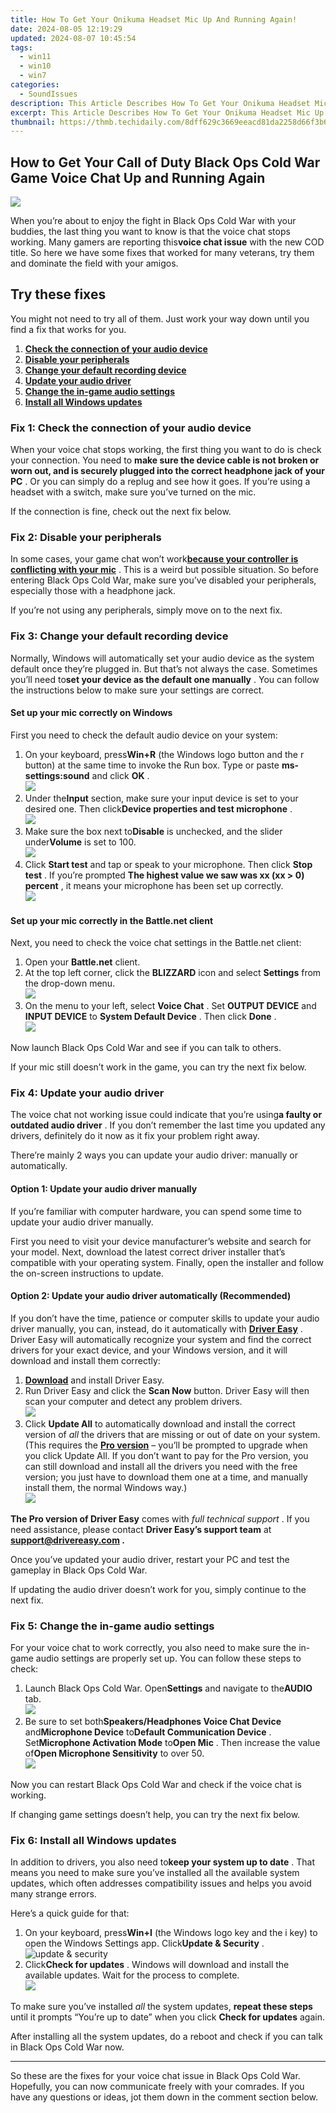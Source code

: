 ```yaml
---
title: How To Get Your Onikuma Headset Mic Up And Running Again!
date: 2024-08-05 12:19:29
updated: 2024-08-07 10:45:54
tags:
  - win11
  - win10
  - win7
categories:
  - SoundIssues
description: This Article Describes How To Get Your Onikuma Headset Mic Up And Running Again!
excerpt: This Article Describes How To Get Your Onikuma Headset Mic Up And Running Again!
thumbnail: https://thmb.techidaily.com/8dff629c3669eeacd81da2258d66f3b6e2ba5af06b80b9aa947e69afc78af4df.jpg
---
```


## How to Get Your Call of Duty Black Ops Cold War Game Voice Chat Up and Running Again

![](https://images.drivereasy.com/wp-content/uploads/2020/11/black-ops-cold-war-featured.jpg)

 When you’re about to enjoy the fight in Black Ops Cold War with your buddies, the last thing you want to know is that the voice chat stops working. Many gamers are reporting this**voice chat issue** with the new COD title. So here we have some fixes that worked for many veterans, try them and dominate the field with your amigos.

## Try these fixes

 You might not need to try all of them. Just work your way down until you find a fix that works for you.

1. [**Check the connection of your audio device**](https://tools.techidaily.com/drivereasy/download/)
2. **[Disable your peripherals](https://tools.techidaily.com/drivereasy/download/)**
3. **[Change your default recording device](https://tools.techidaily.com/drivereasy/download/)**
4. **[Update your audio driver](https://tools.techidaily.com/drivereasy/download/)**
5. **[Change the in-game audio settings](https://tools.techidaily.com/drivereasy/download/)**
6. **[Install all Windows updates](https://tools.techidaily.com/drivereasy/download/)**

### Fix 1: Check the connection of your audio device

 When your voice chat stops working, the first thing you want to do is check your connection. You need to **make sure the device cable is not broken or worn out, and is securely plugged into the correct headphone jack of your PC** . Or you can simply do a replug and see how it goes. If you’re using a headset with a switch, make sure you’ve turned on the mic.

If the connection is fine, check out the next fix below.

### Fix 2: Disable your peripherals

 In some cases, your game chat won’t work[**because your controller is conflicting with your mic**](https://www.reddit.com/r/blackopscoldwar/comments/jtcnob/voice%5Fchat%5Fnot%5Fworking/) . This is a weird but possible situation. So before entering Black Ops Cold War, make sure you’ve disabled your peripherals, especially those with a headphone jack.

 If you’re not using any peripherals, simply move on to the next fix.

### Fix 3: Change your default recording device

 Normally, Windows will automatically set your audio device as the system default once they’re plugged in. But that’s not always the case. Sometimes you’ll need to**set your device as the default one manually** . You can follow the instructions below to make sure your settings are correct.

#### Set up your mic correctly on Windows

First you need to check the default audio device on your system:

1. On your keyboard, press**Win+R** (the Windows logo button and the r button) at the same time to invoke the Run box. Type or paste **ms-settings:sound** and click **OK** .  
![](https://images.drivereasy.com/wp-content/uploads/2020/09/run-ms-settings-sound.jpg)
2. Under the**Input** section, make sure your input device is set to your desired one. Then click**Device properties and test microphone** .  
![](https://images.drivereasy.com/wp-content/uploads/2020/11/input-device-testing.jpg)
3. Make sure the box next to**Disable** is unchecked, and the slider under**Volume** is set to 100.  
![](https://images.drivereasy.com/wp-content/uploads/2020/09/device-properties-and-test-microphone.jpg)
4. Click **Start test** and tap or speak to your microphone. Then click **Stop test** . If you’re prompted **The highest value we saw was xx (xx > 0) percent** , it means your microphone has been set up correctly.  
![](https://images.drivereasy.com/wp-content/uploads/2020/11/sound-test-percent.jpg)

#### Set up your mic correctly in the Battle.net client

Next, you need to check the voice chat settings in the Battle.net client:

1. Open your **Battle.net**  client.
2. At the top left corner, click the **BLIZZARD**  icon and select **Settings**  from the drop-down menu.  
![](https://images.drivereasy.com/wp-content/uploads/2020/12/battle-net-settings-1.jpg)
3. On the menu to your left, select **Voice Chat** . Set **OUTPUT DEVICE** and **INPUT DEVICE** to **System Default Device** . Then click **Done** .  
![](https://images.drivereasy.com/wp-content/uploads/2020/09/blizzard-voice-chat.jpg)

Now launch Black Ops Cold War and see if you can talk to others.

 If your mic still doesn’t work in the game, you can try the next fix below.

### Fix 4: Update your audio driver

 The voice chat not working issue could indicate that you’re using**a faulty or outdated audio driver** . If you don’t remember the last time you updated any drivers, definitely do it now as it fix your problem right away.

 There’re mainly 2 ways you can update your audio driver: manually or automatically.

#### Option 1: Update your audio driver manually

 If you’re familiar with computer hardware, you can spend some time to update your audio driver manually.

 First you need to visit your device manufacturer’s website and search for your model. Next, download the latest correct driver installer that’s compatible with your operating system. Finally, open the installer and follow the on-screen instructions to update.

#### Option 2: Update your audio driver automatically (Recommended)

 If you don’t have the time, patience or computer skills to update your audio driver manually, you can, instead, do it automatically with **[Driver Easy](https://tools.techidaily.com/drivereasy/download/)**  . Driver Easy will automatically recognize your system and find the correct drivers for your exact device, and your Windows version, and it will download and install them correctly:

1. **[Download](https://tools.techidaily.com/drivereasy/download/)**  and install Driver Easy.
2. Run Driver Easy and click the **Scan Now** button. Driver Easy will then scan your computer and detect any problem drivers.  
![](https://images.drivereasy.com/wp-content/uploads/2020/08/Scan-now.jpg)
3. Click **Update All** to automatically download and install the correct version of _all_ the drivers that are missing or out of date on your system.  
 (This requires the **[Pro version](https://tools.techidaily.com/drivereasy/download/)**  – you’ll be prompted to upgrade when you click Update All. If you don’t want to pay for the Pro version, you can still download and install all the drivers you need with the free version; you just have to download them one at a time, and manually install them, the normal Windows way.)  
![](https://images.drivereasy.com/wp-content/uploads/2020/09/de-pro-update-audio-bluetooth-usb-unifying.jpg)

**The Pro version of Driver Easy** comes with _full technical support_ . If you need assistance, please contact **Driver Easy’s support team** at **[support@drivereasy.com](https://tools.techidaily.com/drivereasy/download/) .**

 Once you’ve updated your audio driver, restart your PC and test the gameplay in Black Ops Cold War.

 If updating the audio driver doesn’t work for you, simply continue to the next fix.

### Fix 5: Change the in-game audio settings

 For your voice chat to work correctly, you also need to make sure the in-game audio settings are properly set up. You can follow these steps to check:

1. Launch Black Ops Cold War. Open**Settings** and navigate to the**AUDIO** tab.  
![](https://images.drivereasy.com/wp-content/uploads/2020/11/bocw-audio-settings.jpg)
2. Be sure to set both**Speakers/Headphones Voice Chat Device** and**Microphone Device** to**Default Communication Device** . Set**Microphone Activation Mode** to**Open Mic** . Then increase the value of**Open Microphone Sensitivity** to over 50.  
![](https://images.drivereasy.com/wp-content/uploads/2020/11/bocw-ingame-voice-settings.jpg)

 Now you can restart Black Ops Cold War and check if the voice chat is working.

 If changing game settings doesn’t help, you can try the next fix below.

### Fix 6: Install all Windows updates

 In addition to drivers, you also need to**keep your system up to date** . That means you need to make sure you’ve installed all the available system updates, which often addresses compatibility issues and helps you avoid many strange errors.

Here’s a quick guide for that:

1. On your keyboard, press**Win+I** (the Windows logo key and the i key) to open the Windows Settings app. Click**Update & Security** .  
![update & security](https://images.drivereasy.com/wp-content/uploads/2020/10/update-security-2.jpg)
2. Click**Check for updates** . Windows will download and install the available updates. Wait for the process to complete.  
![](https://images.drivereasy.com/wp-content/uploads/2020/08/windows-security-update-click-check-for-update.jpg)

 To make sure you’ve installed _all_  the system updates, **repeat these steps** until it prompts “You’re up to date” when you click **Check for updates** again.

 After installing all the system updates, do a reboot and check if you can talk in Black Ops Cold War now.

---

 So these are the fixes for your voice chat issue in Black Ops Cold War. Hopefully, you can now communicate freely with your comrades. If you have any questions or ideas, jot them down in the comment section below.

<ins class="adsbygoogle"
     style="display:block"
     data-ad-format="autorelaxed"
     data-ad-client="ca-pub-7571918770474297"
     data-ad-slot="1223367746"></ins>



<ins class="adsbygoogle"
     style="display:block"
     data-ad-client="ca-pub-7571918770474297"
     data-ad-slot="8358498916"
     data-ad-format="auto"
     data-full-width-responsive="true"></ins>
